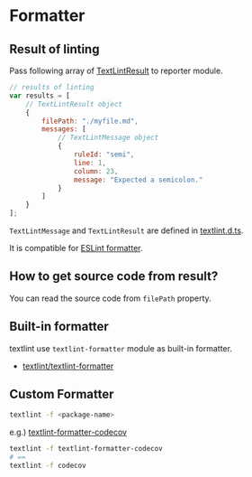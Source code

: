# Formatter

## Result of linting

Pass following array of [TextLintResult](https://github.com/textlint/textlint/blob/master/typing/textlint.d.ts "TextLintResult") to reporter module.

```js
// results of linting
var results = [
    // TextLintResult object
    {
        filePath: "./myfile.md",
        messages: [
            // TextLintMessage object
            {
                ruleId: "semi",
                line: 1,
                column: 23,
                message: "Expected a semicolon."
            }
        ]
    }
];
```

`TextLintMessage` and `TextLintResult` are defined in [textlint.d.ts](https://github.com/textlint/textlint/blob/master/typing/textlint.d.ts "textlint.d.ts").

It is compatible for [ESLint formatter](http://eslint.org/docs/developer-guide/working-with-custom-formatters "Documentation - ESLint - Pluggable JavaScript linter"). 

## How to get source code from result?

You can read the source code from `filePath` property.

## Built-in formatter

textlint use `textlint-formatter` module as built-in formatter.

- [textlint/textlint-formatter](https://github.com/textlint/textlint-formatter "textlint/textlint-formatter")

## Custom Formatter

```sh
textlint -f <package-name>
```

e.g.) [textlint-formatter-codecov](https://github.com/azu/textlint-formatter-codecov/tree/a5b93248e9c1d5719684b16ff87342d8654e2aa0 "textlint-formatter-codecov")

```sh
textlint -f textlint-formatter-codecov
# ==
textlint -f codecov
```
